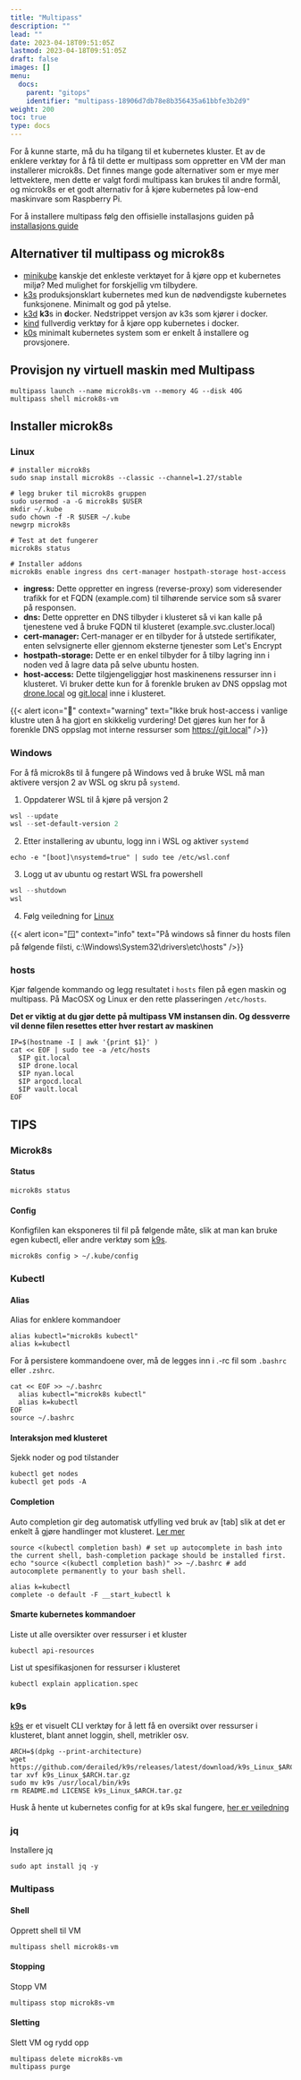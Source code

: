 ```yaml
---
title: "Multipass"
description: ""
lead: ""
date: 2023-04-18T09:51:05Z
lastmod: 2023-04-18T09:51:05Z
draft: false
images: []
menu:
  docs:
    parent: "gitops"
    identifier: "multipass-18906d7db78e8b356435a61bbfe3b2d9"
weight: 200
toc: true
type: docs
---
```


For å kunne starte, må du ha tilgang til et kubernetes kluster. Et av de enklere verktøy for å få til dette er multipass som oppretter en VM der man installerer microk8s. Det finnes mange gode alternativer som er mye mer lettvektere, men dette er valgt fordi multipass kan brukes til andre formål, og microk8s er et godt alternativ for å kjøre kubernetes på low-end maskinvare som Raspberry Pi.

For å installere multipass følg den offisielle installasjons guiden på [installasjons guide](https://multipass.run/install)

## Alternativer til multipass og microk8s

- [minikube](https://minikube.sigs.k8s.io/docs/) kanskje det enkleste verktøyet for å kjøre opp et kubernetes miljø? Med mulighet for forskjellig vm tilbydere.
- [k3s](https://k3s.io) produksjonsklart kubernetes med kun de nødvendigste kubernetes funksjonene. Minimalt og god på ytelse.
- [k3d](https://k3d.io/v5.4.9/) **k3**s in **d**ocker. Nedstrippet versjon av k3s som kjører i docker.
- [kind](https://kind.sigs.k8s.io) fullverdig verktøy for å kjøre opp kubernetes i docker.
- [k0s](https://k0sproject.io) minimalt kubernetes system som er enkelt å installere og provsjonere.

## Provisjon ny virtuell maskin med Multipass
```shell
multipass launch --name microk8s-vm --memory 4G --disk 40G
multipass shell microk8s-vm
```

## Installer microk8s
### Linux

```shell
# installer microk8s
sudo snap install microk8s --classic --channel=1.27/stable

# legg bruker til microk8s gruppen
sudo usermod -a -G microk8s $USER
mkdir ~/.kube
sudo chown -f -R $USER ~/.kube
newgrp microk8s

# Test at det fungerer
microk8s status

# Installer addons
microk8s enable ingress dns cert-manager hostpath-storage host-access
```

- **ingress:** Dette oppretter en ingress (reverse-proxy) som videresender trafikk for et FQDN (example.com) til tilhørende service som så svarer på responsen.
- **dns:** Dette oppretter en DNS tilbyder i klusteret så vi kan kalle på tjenestene ved å bruke FQDN til klusteret (example.svc.cluster.local)
- **cert-manager:** Cert-manager er en tilbyder for å utstede sertifikater, enten selvsignerte eller gjennom eksterne tjenester som Let's Encrypt
- **hostpath-storage:** Dette er en enkel tilbyder for å tilby lagring inn i noden ved å lagre data på selve ubuntu hosten.
- **host-access:** Dette tilgjengeliggjør host maskinenens ressurser inn i klusteret. Vi bruker dette kun for å forenkle bruken av DNS oppslag mot [drone.local](https://drone.local) og [git.local](https://git.local) inne i klusteret.

{{< alert icon="🚨" context="warning" text="Ikke bruk host-access i vanlige klustre uten å ha gjort en skikkelig vurdering! Det gjøres kun her for å forenkle DNS oppslag mot interne ressurser som https://git.local" />}}

### Windows
For å få microk8s til å fungere på Windows ved å bruke WSL må man aktivere versjon 2 av WSL og skru på `systemd`.

1. Oppdaterer WSL til å kjøre på versjon 2
```powershell
wsl --update
wsl --set-default-version 2
```
2. Etter installering av ubuntu, logg inn i WSL og aktiver `systemd`
```shell
echo -e "[boot]\nsystemd=true" | sudo tee /etc/wsl.conf
```
3. Logg ut av ubuntu og restart WSL fra powershell
```powershell
wsl --shutdown
wsl
```
4. Følg veiledning for [Linux](#linux)

{{< alert icon="🪟" context="info" text="På windows så finner du hosts filen på følgende filsti, c:\Windows\System32\drivers\etc\hosts" />}}

### hosts

Kjør følgende kommando og legg resultatet i `hosts` filen på egen maskin og multipass. På MacOSX og Linux er den rette plasseringen `/etc/hosts`.

**Det er viktig at du gjør dette på multipass VM instansen din. Og dessverre vil denne filen resettes etter hver restart av maskinen**
```shell
IP=$(hostname -I | awk '{print $1}' )
cat << EOF | sudo tee -a /etc/hosts
  $IP git.local
  $IP drone.local
  $IP nyan.local
  $IP argocd.local
  $IP vault.local
EOF
```

## TIPS

### Microk8s

#### Status
```shell
microk8s status
```

#### Config
Konfigfilen kan eksponeres til fil på følgende måte, slik at man kan bruke egen kubectl, eller andre verktøy som [k9s](https://k9scli.io/).
```shell
microk8s config > ~/.kube/config
```

### Kubectl

#### Alias
Alias for enklere kommandoer
```shell
alias kubectl="microk8s kubectl"
alias k=kubectl
```
For å persistere kommandoene over, må de legges inn i .-rc fil som `.bashrc` eller `.zshrc`.
```shell
cat << EOF >> ~/.bashrc
  alias kubectl="microk8s kubectl"
  alias k=kubectl
EOF
source ~/.bashrc
```
#### Interaksjon med klusteret
Sjekk noder og pod tilstander
```shell
kubectl get nodes
kubectl get pods -A
```

#### Completion
Auto completion gir deg automatisk utfylling ved bruk av [tab] slik at det er enkelt å gjøre handlinger mot klusteret. [Ler mer](https://kubernetes.io/docs/reference/kubectl/cheatsheet/)

```shell
source <(kubectl completion bash) # set up autocomplete in bash into the current shell, bash-completion package should be installed first.
echo "source <(kubectl completion bash)" >> ~/.bashrc # add autocomplete permanently to your bash shell.

alias k=kubectl
complete -o default -F __start_kubectl k
```

#### Smarte kubernetes kommandoer

Liste ut alle oversikter over ressurser i et kluster

```shell
kubectl api-resources
```

List ut spesifikasjonen for ressurser i klusteret
```shell
kubectl explain application.spec
```

### k9s

[k9s](https://k9scli.io) er et visuelt CLI verktøy for å lett få en oversikt over ressurser i klusteret, blant annet loggin, shell, metrikler osv.

```shell
ARCH=$(dpkg --print-architecture)
wget https://github.com/derailed/k9s/releases/latest/download/k9s_Linux_$ARCH.tar.gz
tar xvf k9s_Linux_$ARCH.tar.gz
sudo mv k9s /usr/local/bin/k9s
rm README.md LICENSE k9s_Linux_$ARCH.tar.gz
```

Husk å hente ut kubernetes config for at k9s skal fungere, [her er veiledning](#config)

### jq
Installere jq
```shell
sudo apt install jq -y
```
### Multipass

#### Shell
Opprett shell til VM
```shell
multipass shell microk8s-vm
```
#### Stopping
Stopp VM
```shell
multipass stop microk8s-vm
```
#### Sletting
Slett VM og rydd opp
```shell
multipass delete microk8s-vm
multipass purge
```